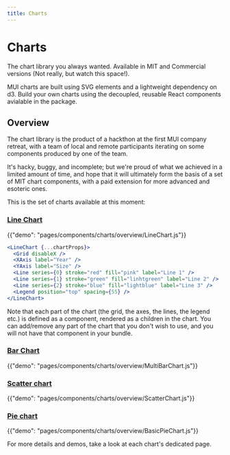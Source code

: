 ```yaml
---
title: Charts
---
```


# Charts

<p class="description">The chart library you always wanted. Available in MIT and Commercial versions (Not really, but watch this space!).</p>

MUI charts are built using SVG elements and a lightweight dependency on d3.
Build your own charts using the decoupled, reusable React components avialable in the package.

## Overview

The chart library is the product of a hackthon at the first MUI company retreat, with a team of local and remote participants iterating on some components produced by one of the team.

It's hacky, buggy, and incomplete; but we're proud of what we achieved in a limited amount of time, and hope that it will ultimately form the basis of a set of MIT chart components, with a paid extension for more advanced and esoteric ones.

This is the set of charts available at this moment:

### [Line Chart](/components/charts/line-chart/)

{{"demo": "pages/components/charts/overview/LineChart.js"}}

```jsx
<LineChart {...chartProps}>
  <Grid disableX />
  <XAxis label="Year" />
  <YAxis label="Size" />
  <Line series={0} stroke="red" fill="pink" label="Line 1" />
  <Line series={1} stroke="green" fill="linhtgreen" label="Line 2" />
  <Line series={2} stroke="blue" fill="lightblue" label="Line 3" />
  <Legend position="top" spacing={55} />
</LineChart>
```

Note that each part of the chart (the grid, the axes, the lines, the legend etc.) is defined as a component, rendered as a children in the chart.
You can add/remove any part of the chart that you don't wish to use, and you will not have that component in your bundle.

### [Bar Chart](/components/charts/bar-chart/)

{{"demo": "pages/components/charts/overview/MultiBarChart.js"}}

### [Scatter chart](/components/charts/scatter-chart/)

{{"demo": "pages/components/charts/overview/ScatterChart.js"}}

### [Pie chart](/components/charts/pie-chart/)

{{"demo": "pages/components/charts/overview/BasicPieChart.js"}}

For more details and demos, take a look at each chart's dedicated page.
